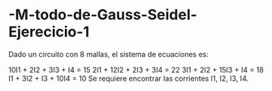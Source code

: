 # -M-todo-de-Gauss-Seidel-Ejerecicio-1
Dado un circuito con 8 mallas, el sistema de ecuaciones es:

10I1 + 2I2 + 3I3 + I4 = 15
2I1 + 12I2 + 2I3 + 3I4 = 22
3I1 + 2I2 + 15I3 + I4 = 18
I1 + 3I2 + I3 + 10I4 = 10
Se requiere encontrar las corrientes I1, I2, I3, I4.


